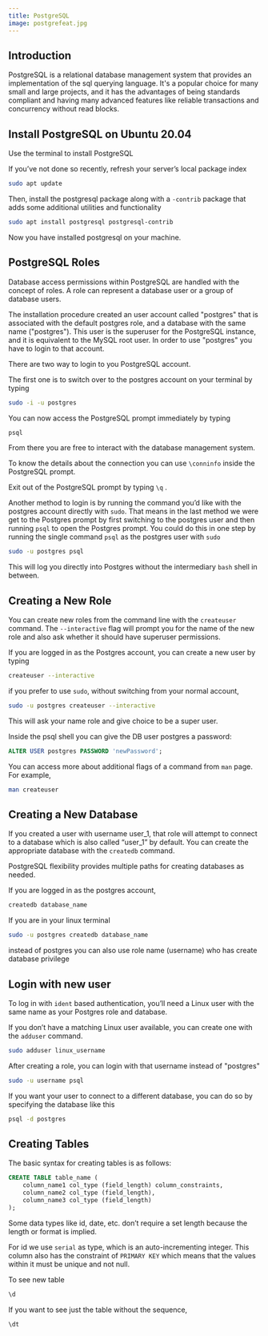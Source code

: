 ```yaml
---
title: PostgreSQL
image: postgrefeat.jpg
---
```


## Introduction

PostgreSQL is a relational database management system that provides an implementation of the sql querying language.
It's a popular choice for many small and large projects,
and it has the advantages of being standards compliant and having many advanced features like reliable transactions and concurrency without read blocks.

## Install PostgreSQL on Ubuntu 20.04

Use the terminal to install PostgreSQL

If you’ve not done so recently, refresh your server’s local package index

```bash
sudo apt update
```

Then, install the postgresql package along with a `-contrib` package that adds some additional utilities and functionality

```bash
sudo apt install postgresql postgresql-contrib
```

Now you have installed postgresql on your machine.

## PostgreSQL Roles

Database access permissions within PostgreSQL are handled with the concept of roles. A role can represent a database user or a group of database users.

The installation procedure created an user account called "postgres" that is associated with the default postgres role, and a database with the same name ("postgres").
This user is the superuser for the PostgreSQL instance, and it is equivalent to the MySQL root user.
In order to use "postgres" you have to login to that account.

There are two way to login to you PostgreSQL account.

The first one is to switch over to the postgres account on your terminal by typing

```bash
sudo -i -u postgres
```

You can now access the PostgreSQL prompt immediately by typing

```bash
psql
```

From there you are free to interact with the database management system.

To know the details about the connection you can use `\conninfo` inside the PostgreSQL prompt.

Exit out of the PostgreSQL prompt by typing `\q` .

Another method to login is by running the command you’d like with the postgres account directly with `sudo`.
That means in the last method we were get to the Postgres prompt by first switching to the postgres user and then running `psql` to open the Postgres prompt.
You could do this in one step by running the single command `psql` as the postgres user with `sudo`

```bash
sudo -u postgres psql
```

This will log you directly into Postgres without the intermediary `bash` shell in between.

## Creating a New Role

You can create new roles from the command line with the `createuser` command.
The `--interactive` flag will prompt you for the name of the new role and also ask whether it should have superuser permissions.

If you are logged in as the Postgres account, you can create a new user by typing

```bash
createuser --interactive
```

if you prefer to use `sudo`, without switching from your normal account,

```bash
sudo -u postgres createuser --interactive
```

This will ask your name role and give choice to be a super user.

Inside the psql shell you can give the DB user postgres a password:

```sql
ALTER USER postgres PASSWORD 'newPassword';
```

You can access more about additional flags of a command from `man` page. For example,

```bash
man createuser
```

## Creating a New Database

If you created a user with username user_1, that role will attempt to connect to a database which is also called “user_1” by default.
You can create the appropriate database with the `createdb` command.

PostgreSQL flexibility provides multiple paths for creating databases as needed.

If you are logged in as the postgres account,

```bash
createdb database_name
```

If you are in your linux terminal

```bash
sudo -u postgres createdb database_name
```

instead of postgres you can also use role name (username) who has create database privilege

## Login with new user

To log in with `ident` based authentication, you’ll need a Linux user with the same name as your Postgres role and database.

If you don’t have a matching Linux user available, you can create one with the `adduser` command.

```bash
sudo adduser linux_username
```

After creating a role, you can login with that username instead of "postgres"

```bash
sudo -u username psql
```

If you want your user to connect to a different database, you can do so by specifying the database like this

```bash
psql -d postgres
```

## Creating Tables

The basic syntax for creating tables is as follows:

```sql
CREATE TABLE table_name (
    column_name1 col_type (field_length) column_constraints,
    column_name2 col_type (field_length),
    column_name3 col_type (field_length)
);
```

Some data types like id, date, etc. don’t require a set length because the length or format is implied.

For id we use `serial` as type, which is an auto-incrementing integer.
This column also has the constraint of `PRIMARY KEY` which means that the values within it must be unique and not null.

To see new table

```sql
\d
```

If you want to see just the table without the sequence,

```sql
\dt
```
